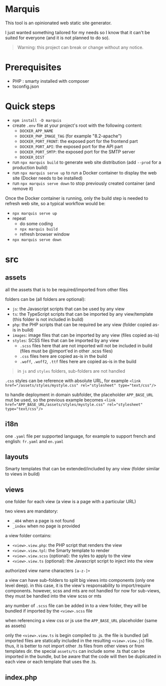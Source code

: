 # Marquis

This tool is an opinionated web static site generator.

I just wanted something tailored for my needs so I know that it can't be suited for everyone (and it is not planned to do so).

> Warning: this project can break or change without any notice.

# Prerequisites

- PHP : smarty installed with composer
- tsconfig.json

# Quick steps

- `npm install -D marquis`
- create `.env` file at your project's root with the following content:
  - `DOCKER_APP_NAME`
  - `DOCKER_PHP_IMAGE_TAG` (for example "8.2-apache")
  - `DOCKER_PORT_FRONT`: the exposed port for the frontend part
  - `DOCKER_PORT_API`: the exposed port for the API part
  - `DOCKER_PORT_SMTP`: the exposed port for the SMTP server
  - `DOCKER_DIST`
- run `npx marquis build` to generate web site distribution (add `--prod` for a production build)
- run `npx marquis serve up` to run a Docker container to display the web site (Docker needs to be installed)
- run `npx marquis serve down` to stop previously created container (and remove it)

Once the Docker container is running, only the build step is needed to refresh web site, so a typical workflow would be:

- `npx marquis serve up`
- repeat
  - do some coding
  - `npx marquis build`
  - refresh browser window
- `npx marquis serve down`

# src

## assets

all the assets that is to be required/imported from other files

folders can be (all folders are optional):

- `js`: the Javascript scripts that can be used by any view
- `ts`: the TypeScript scripts that can be imported by any view/template (this folder is not included in build)
- `php`: the PHP scripts that can be required be any view (folder copied as-is in build)
- `images`: image files that can be imported by any view (files copied as-is)
- `styles`: SCSS files that can be imported by any view
  - `.scss` files here that are not imported will not be included in build (files must be @import'ed in other .scss files)
  - `.css` files here are copied as-is in the build
  - `.woff`, `.woff2`, `.ttf` files here are copied as-is in the build

> in `js` and `styles` folders, sub-folders are not handled

`.css` styles can be reference with absolute URL, for example `<link href="/assets/styles/mystyle.css" rel="stylesheet" type="text/css"/>`

to handle deployment in domain subfolder, the placeholder `APP_BASE_URL` mut be used, so the previous example becomes `<link href="APP_BASE_URL/assets/styles/mystyle.css" rel="stylesheet" type="text/css"/>`

## i18n

one `.yaml` file per supported language, for example to support french and english: `fr.yaml` and `en.yaml`

## layouts

Smarty templates that can be extended/included by any view (folder similar to views in build)

## views

one folder for each view (a view is a page with a particular URL)

two views are mandatory:

- `_404` when a page is not found
- `_index` when no page is provided

a view folder contains:

- `<view>.view.php`: the PHP script that renders the view
- `<view>.view.tpl`: the Smarty template to render
- `<view>.view.scss` (optional): the syles to apply to the view
- `<view>.view.ts` (optional): the Javascript script to inject into the view

authorized view name characters `[a-z-]+`

a view can have sub-folders to split big views into components (only one level deep). in this case, it is the view's responsability to import/require components. however, scss and mts are not handled for now for sub-views, they must be handled into the view scss or mts

any number of `.scss` file can be added in to a view folder, they will be bundled if imported by the `<view>.scss` file

when referencing a view css or js use the `APP_BASE_URL` placeholder (same as assets)

only the `<view>.view.ts` is begin compiled to .js. the file is bundled (all imported files are statically included in the resulting `<view>.view.js`) file. thus, it is better to not import other .ts files from other views or from templates dir. the special `assets/ts` can include some .ts that can be imported in the bundle, but be aware that the code will then be duplicated in each view or each template that uses the .ts.

## index.php
